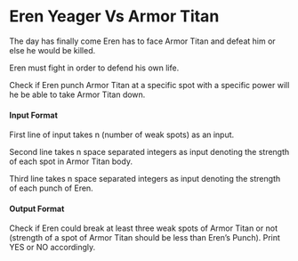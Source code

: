 # Eren Yeager Vs Armor Titan

The day has finally come Eren has to face Armor Titan and defeat him or else he
would be killed.

Eren must fight in order to defend his own life.

Check if Eren punch Armor Titan at a specific spot with a specific power will he
be able to take Armor Titan down.

#### Input Format

First line of input takes n (number of weak spots) as an input.

Second line takes n space separated integers as input denoting the strength
of each spot in Armor Titan body.

Third line takes n space separated integers as input denoting the strength
of each punch of Eren.

#### Output Format

Check if Eren could break at least three weak spots of Armor Titan or not
(strength of a spot of Armor Titan should be less than Eren’s Punch). Print
YES or NO accordingly.
